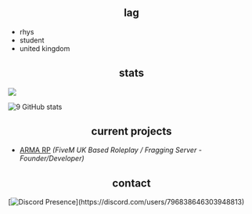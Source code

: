 <h2 align="center">lag</h2>

- rhys
- student
- united kingdom

<h2 align="center">stats</h2>

![](https://komarev.com/ghpvc/?username=IabeIs&color=blueviolet)

![9 GitHub stats](https://github-readme-stats.vercel.app/api?username=IabeIs&theme=midnight-purple&show_icons=true)

<h2 align="center">current projects</h2>

- [ARMA RP](https://discord.gg/armarp) *(FiveM UK Based Roleplay / Fragging Server - Founder/Developer)*

<h2 align="center">contact</h2>

[![Discord Presence](https://lanyard-profile-readme.vercel.app/api/796838646303948813?theme=dark&bg=000000&animated=true&hideDiscrim=false&borderRadius=10px&idleMessage=Probably%20doing%20something%20else...)](https://discord.com/users/796838646303948813)
